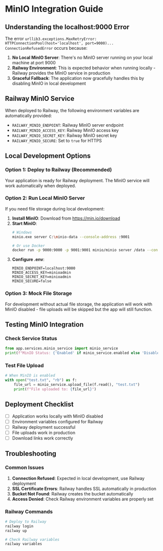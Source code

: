 # MinIO Integration Guide

## Understanding the localhost:9000 Error

The error `urllib3.exceptions.MaxRetryError: HTTPConnectionPool(host='localhost', port=9000)... ConnectionRefusedError` occurs because:

1. **No Local MinIO Server**: There's no MinIO server running on your local machine at port 9000
2. **Railway Environment**: This is expected behavior when running locally - Railway provides the MinIO service in production
3. **Graceful Fallback**: The application now gracefully handles this by disabling MinIO in local development

## Railway MinIO Service

When deployed to Railway, the following environment variables are automatically provided:
- `RAILWAY_MINIO_ENDPOINT`: Railway MinIO server endpoint
- `RAILWAY_MINIO_ACCESS_KEY`: Railway MinIO access key
- `RAILWAY_MINIO_SECRET_KEY`: Railway MinIO secret key
- `RAILWAY_MINIO_SECURE`: Set to `true` for HTTPS

## Local Development Options

### Option 1: Deploy to Railway (Recommended)
Your application is ready for Railway deployment. The MinIO service will work automatically when deployed.

### Option 2: Run Local MinIO Server
If you need file storage during local development:

1. **Install MinIO**: Download from https://min.io/download
2. **Start MinIO**:
   ```bash
   # Windows
   minio.exe server C:\minio-data --console-address :9001
   
   # Or use Docker
   docker run -p 9000:9000 -p 9001:9001 minio/minio server /data --console-address ":9001"
   ```
3. **Configure .env**:
   ```
   MINIO_ENDPOINT=localhost:9000
   MINIO_ACCESS_KEY=minioadmin
   MINIO_SECRET_KEY=minioadmin
   MINIO_SECURE=false
   ```

### Option 3: Mock File Storage
For development without actual file storage, the application will work with MinIO disabled - file uploads will be skipped but the app will still function.

## Testing MinIO Integration

### Check Service Status
```python
from app.services.minio_service import minio_service
print(f"MinIO Status: {'Enabled' if minio_service.enabled else 'Disabled'}")
```

### Test File Upload
```python
# When MinIO is enabled
with open("test.txt", "rb") as f:
    file_url = minio_service.upload_file(f.read(), "test.txt")
    print(f"File uploaded to: {file_url}")
```

## Deployment Checklist

- [ ] Application works locally with MinIO disabled
- [ ] Environment variables configured for Railway
- [ ] Railway deployment successful
- [ ] File uploads work in production
- [ ] Download links work correctly

## Troubleshooting

### Common Issues

1. **Connection Refused**: Expected in local development, use Railway deployment
2. **SSL Certificate Errors**: Railway handles SSL automatically in production
3. **Bucket Not Found**: Railway creates the bucket automatically
4. **Access Denied**: Check Railway environment variables are properly set

### Railway Commands
```bash
# Deploy to Railway
railway login
railway up

# Check Railway variables
railway variables
```